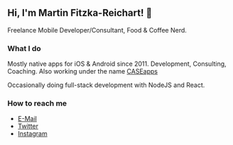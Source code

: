 ## Hi, I'm Martin Fitzka-Reichart! 👋

Freelance Mobile Developer/Consultant, Food & Coffee Nerd.

### What I do

Mostly native apps for iOS & Android since 2011. Development, Consulting, Coaching. Also working under the name [CASEapps](http://caseapps.at)

Occasionally doing full-stack development with NodeJS and React.

### How to reach me

* [E-Mail](martin@fitzka-reichart.at)
* [Twitter](https://twitter.com/martinr_vienna)
* [Instagram](https://www.instagram.com/martinreichart)



<!--
**martinreichart/martinreichart** is a ✨ _special_ ✨ repository because its `README.md` (this file) appears on your GitHub profile.

Here are some ideas to get you started:

- 🔭 I’m currently working on ...
- 🌱 I’m currently learning ...
- 👯 I’m looking to collaborate on ...
- 🤔 I’m looking for help with ...
- 💬 Ask me about ...
- 📫 How to reach me: ...
- 😄 Pronouns: ...
- ⚡ Fun fact: ...
-->
